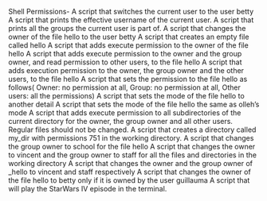 Shell Permissions-
A script that switches the current user to the user betty
A script that prints the effective username of the current user.
A script that prints all the groups the current user is part of.
A script that changes the owner of the file hello to the user betty
A script that creates an empty file called hello
A script that adds execute permission to the owner of the file hello
A script that adds execute permission to the owner and the group owner, and read permission to other users, to the file hello
A script that adds execution permission to the owner, the group owner and the other users, to the file hello
A script that sets the permission to the file hello as follows( Owner: no permission at all, Group: no permission at all, Other users: all the permissions)
A script that sets the mode of the file hello to another detail
A script that sets the mode of the file hello the same as olleh’s mode
A script that adds execute permission to all subdirectories of the current directory for the owner, the group owner and all other users. Regular files should not be changed.
A script that creates a directory called my_dir with permissions 751 in the working directory.
A script that changes the group owner to school for the file hello
A script that changes the owner to vincent and the group owner to staff for all the files and directories in the working directory
A script that changes the owner and the group owner of _hello to vincent and staff respectively
A script that changes the owner of the file hello to betty only if it is owned by the user guillauma
A script that will play the StarWars IV episode in the terminal.

